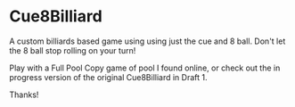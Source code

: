 # Cue8Billiard
A custom billiards based game using using just the cue and 8 ball. Don't let the 8 ball stop rolling on your turn!

Play with a Full Pool Copy game of pool I found online, or check out the in progress version of the original Cue8Billiard in Draft 1.

Thanks!

